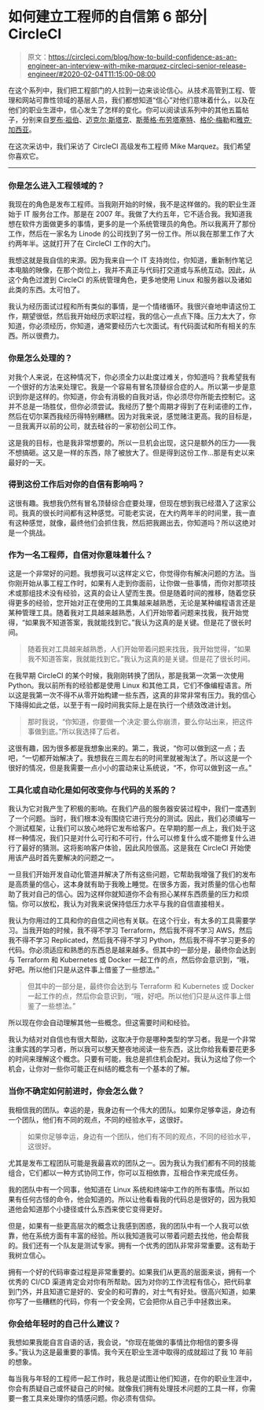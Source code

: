# 如何建立工程师的自信第 6 部分| CircleCI

> 原文：<https://circleci.com/blog/how-to-build-confidence-as-an-engineer-an-interview-with-mike-marquez-circleci-senior-release-engineer/#2020-02-04T11:15:00-08:00>

在这个系列中，我们把工程部门的人拉到一边来谈论信心。从技术高管到工程、管理和网站可靠性领域的基层人员，我们都想知道“信心”对他们意味着什么，以及在他们的职业生涯中，信心发生了怎样的变化。你可以阅读该系列中的其他五篇帖子，分别来自[罗布·祖伯](https://circleci.com/blog/how-to-build-confidence-as-an-engineer-an-interview-with-rob-zuber-circleci-cto/)、[迈克尔·斯塔克](https://circleci.com/blog/how-to-build-confidence-as-an-engineer-an-interview-with-michael-stahnke-circleci-vp-of-platform/)、[斯蒂格·布劳塔塞特](https://circleci.com/blog/how-to-build-confidence-as-an-engineer-an-interview-with-stig-brautaset-circleci-staff-software-engineer/)、[格伦·梅勒](https://circleci.com/blog/how-to-build-confidence-as-an-engineer-an-interview-with-glen-mailer-circleci-staff-software-engineer/)和[雅克·加西亚](https://circleci.com/blog/how-to-build-confidence-as-an-engineer-an-interview-with-jacque-garcia-circleci-software-engineer/)。

在这次采访中，我们采访了 CircleCI 高级发布工程师 Mike Marquez。我们希望你喜欢它。

* * *

### 你是怎么进入工程领域的？

我现在的角色是发布工程师。当我刚开始的时候，我不是这样做的。我的职业生涯始于 IT 服务台工作。那是在 2007 年。我做了大约五年，它不适合我。我知道我想在软件方面做更多的事情，更多的是一个系统管理员的角色。所以我离开了那份工作，然后在一家名为 Linode 的公司找到了另一份工作。所以我在那里工作了大约两年半。这就打开了在 CircleCI 工作的大门。

我想这就是我自信的来源。因为我来自一个 IT 支持岗位，你知道，重新制作笔记本电脑的映像，在那个岗位上，我并不真正与代码打交道或与系统互动。因此，从这个角色过渡到 CircleCI 的系统管理角色，更多地使用 Linux 和服务器以及诸如此类的东西。太可怕了。

我认为经历面试过程和所有类似的事情，是一个情绪循环。我很兴奋地申请这份工作，期望很低，然后我开始经历求职过程，我的信心一点点下降。压力太大了，你知道，你必须经历，你知道，通常要经历六七次面试。有代码面试和所有相关的东西。所以很费力。

### 你是怎么处理的？

对我个人来说，在这种情况下，你必须全力以赴度过难关，你知道吗？我希望我有一个很好的方法来处理它。我是一个容易有冒名顶替综合症的人。所以第一步是意识到你是这样的。你知道，你会有消极的自我对话，你必须尽你所能去控制它。这并不总是一场胜仗，但你必须尝试。我经历了整个周期才得到了在利诺德的工作，然后在切尔莱西我经历得特别糟糕。因为对我来说，感觉赌注更高。我的目标是，一旦我离开以前的公司，就去硅谷的一家初创公司工作。

这是我的目标，也是我非常想要的。所以一旦机会出现，这只是额外的压力——我不想搞砸。这又是一样的东西，除了被放大了。但是得到这份工作…那是有史以来最好的一天。

### 得到这份工作后对你的自信有影响吗？

这很有趣。我想我仍然有冒名顶替综合症要处理，但现在想到我已经潜入了这家公司。我真的很长时间都有这种感觉。可能老实说，在大约两年半的时间里，我一直有这种感觉，就像，最终他们会抓住我，然后把我踢出去，你知道吗？所以这绝对是一个挑战。

### 作为一名工程师，自信对你意味着什么？

这是一个非常好的问题。我想我可以这样定义它，你觉得你有解决问题的方法。当你刚开始从事工程工作时，如果有人走到你面前，让你做一些事情，而你对那项技术或那组技术没有经验，这真的会让人望而生畏。但是随着时间的推移，随着您获得更多的经验，您开始对正在使用的工具集越来越熟悉，无论是某种编程语言还是某种管理工具。随着我对工具越来越熟悉，人们开始带着问题来找我，我开始觉得，“如果我不知道答案，我就能找到它。”我认为这真的是关键。但是花了很长时间。

> 随着我对工具越来越熟悉，人们开始带着问题来找我，我开始觉得，“如果我不知道答案，我就能找到它。”我认为这真的是关键。但是花了很长时间。

在我早期 CircleCI 的某个时候，我刚刚转换了团队，那是我第一次第一次使用 Python。我以前所有的经验都是使用 Linux 和其他工具，它们不像编程语言。所以这是我第一次不得不从零开始构建一些东西，这真的非常非常有压力。我的信心下降得如此之低，以至于有一段时间我实际上是在执行一个绩效改进计划。

> 那时我说，“你知道，你要做一个决定:要么你崩溃，要么你站出来，把这件事做到底。”所以我选择了后者。

这很有趣，因为很多都是我想象出来的。第二，我说，“你可以做到这一点；去吧，“一切都开始解决了。我想我在三周左右的时间里就被淘汰了。所以这是一个很好的情况，但是我需要一点小小的震动来让系统说，“不，你可以做到这一点。”

### 工具化或自动化是如何改变你与代码的关系的？

我认为它对我产生了积极的影响。在我们产品的服务器安装过程中，我们一度遇到了一个问题。当时，我们根本没有围绕它进行充分的测试。因此，我们必须编写一个测试框架，让我们可以放心地将它发布给客户。在早期的那一点上，我们处于这样一种情况，我们只是对什么可行和不可行，什么可以修复什么或不能修复什么进行了最好的猜测。这将影响客户体验，因此风险很高。这是我在 CircleCI 开始使用该产品时首先要解决的问题之一。

一旦我们开始开发自动化管道并解决了所有这些问题，它帮助我增强了我们的发布是高质量的信心，这本身就有助于我晚上睡觉。在很多方面，我对质量的信心也帮助了我对自己的信心。因为这样你就知道你不会有担心某样东西质量的压力和烦恼。你可以放松，我认为对我来说保持低压力水平与我的自信直接相关。

我认为你用过的工具和你的自信之间也有关联。在这个行业，有太多的工具需要学习。当我开始的时候，我不得不学习 Terraform，然后我不得不学习 AWS，然后我不得不学习 Replicated，然后我不得不学习 Python，然后我不得不学习更多的代码。你必须适应和熟悉的东西总是越来越多。但其中的一部分是，最终你会达到与 Terraform 和 Kubernetes 或 Docker 一起工作的点，然后你会意识到，“哦，好吧。所以他们只是从这件事上借鉴了一些想法。”

> 但其中的一部分是，最终你会达到与 Terraform 和 Kubernetes 或 Docker 一起工作的点，然后你会意识到，“哦，好吧。所以他们只是从这件事上借鉴了一些想法。”

所以现在你会自动理解其他一些概念。但这需要时间和经验。

我认为结对对自信也有很大帮助，这取决于你是哪种类型的学习者。我是一个非常注重实践的学习者，所以我可以整天整夜地阅读一些东西，这比你给我看要花更多的时间来理解这个概念。只要有可能，我总是抓住机会配对。我认为这给了你一个机会，让你对一些你可能正在纠结的概念有一个基本的了解。

### 当你不确定如何前进时，你会怎么做？

我相信我的团队。幸运的是，我身边有一个伟大的团队。如果你足够幸运，身边有一个团队，他们有不同的观点，不同的经验水平，这很好。

> 如果你足够幸运，身边有一个团队，他们有不同的观点，不同的经验水平，这很好。

尤其是发布工程团队可能是我最喜欢的团队之一。因为我认为我们都有不同的技能组合，它们都以一种方式协同工作，你可以互相依靠，互相合作来完成任务。

我的团队中有一个同事，他知道在 Linux 系统和终端中工作的所有事情。所以如果有任何古怪的命令，他会知道的。所以让他看看我的代码总是很好的，因为我知道他会知道那个小捷径或什么东西来使它变得更好。

但是，如果有一些更高层次的概念让我感到困惑，我的团队中有一个人我可以依靠，他在系统方面有丰富的经验。所以我知道我可以带着问题去找他，他会帮我的。我们还有一个队友是测试专家。拥有一个优秀的团队非常非常重要。这有助于我树立信心。

拥有一个好的代码审查过程是非常重要的。如果我们从更高的层面来谈，拥有一个优秀的 CI/CD 渠道肯定会对你有所帮助。因为对你的工作流程有信心，把代码拿到门外，并且知道它是好的、安全的和可靠的，对士气有好处。很高兴知道，如果你写了一些糟糕的代码，你有一个安全网，它会把你从自己手中拯救出来。

### 你会给年轻时的自己什么建议？

我想如果我能自言自语的话，我会说，“你现在能做的事情比你相信的要多得多。”我认为这是最重要的事情。我今天在职业生涯中取得的成就超过了我 10 年前的想象。

每当我与年轻的工程师一起工作时，我总是试图让他们知道，在你的职业生涯中，你会有质疑自己或怀疑自己的时候。就像我们拥有处理技术问题的工具一样，你需要一套工具来处理你的情感问题。你必须有信仰。